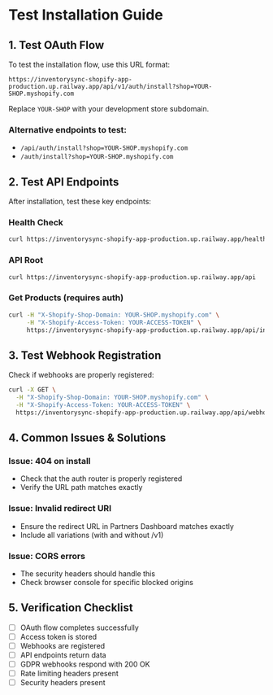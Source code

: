# Test Installation Guide

## 1. Test OAuth Flow

To test the installation flow, use this URL format:

```
https://inventorysync-shopify-app-production.up.railway.app/api/v1/auth/install?shop=YOUR-SHOP.myshopify.com
```

Replace `YOUR-SHOP` with your development store subdomain.

### Alternative endpoints to test:
- `/api/auth/install?shop=YOUR-SHOP.myshopify.com`
- `/auth/install?shop=YOUR-SHOP.myshopify.com`

## 2. Test API Endpoints

After installation, test these key endpoints:

### Health Check
```bash
curl https://inventorysync-shopify-app-production.up.railway.app/health
```

### API Root
```bash
curl https://inventorysync-shopify-app-production.up.railway.app/api
```

### Get Products (requires auth)
```bash
curl -H "X-Shopify-Shop-Domain: YOUR-SHOP.myshopify.com" \
     -H "X-Shopify-Access-Token: YOUR-ACCESS-TOKEN" \
     https://inventorysync-shopify-app-production.up.railway.app/api/inventory/items
```

## 3. Test Webhook Registration

Check if webhooks are properly registered:

```bash
curl -X GET \
  -H "X-Shopify-Shop-Domain: YOUR-SHOP.myshopify.com" \
  -H "X-Shopify-Access-Token: YOUR-ACCESS-TOKEN" \
  https://inventorysync-shopify-app-production.up.railway.app/api/webhooks/
```

## 4. Common Issues & Solutions

### Issue: 404 on install
- Check that the auth router is properly registered
- Verify the URL path matches exactly

### Issue: Invalid redirect URI
- Ensure the redirect URL in Partners Dashboard matches exactly
- Include all variations (with and without /v1)

### Issue: CORS errors
- The security headers should handle this
- Check browser console for specific blocked origins

## 5. Verification Checklist

- [ ] OAuth flow completes successfully
- [ ] Access token is stored
- [ ] Webhooks are registered
- [ ] API endpoints return data
- [ ] GDPR webhooks respond with 200 OK
- [ ] Rate limiting headers present
- [ ] Security headers present
